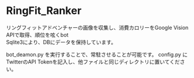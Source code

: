 # RingFit_Ranker
リングフィットアドベンチャーの画像を収集し、消費カロリーをGoogle Vision APIで取得、順位を呟くbot<br>
Sqlite3により、DBにデータを保持しています。

bot_deamon.py を実行することで、常駐させることが可能です。
config.py にTwitterのAPI Tokenを記入し、他ファイルと同じディレクトリに置いてください。
